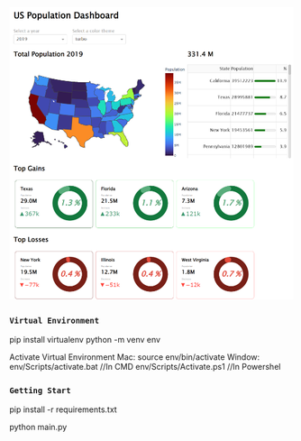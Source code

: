 ![alt text](https://github.com/juneidea/Us-Population/blob/main/assets/screenshot.png?raw=true)

### `Virtual Environment`
pip install virtualenv
python -m venv env

Activate Virtual Environment
Mac:
source env/bin/activate
Window:
env/Scripts/activate.bat //In CMD
env/Scripts/Activate.ps1 //In Powershel

### `Getting Start`
pip install -r requirements.txt

python main.py
